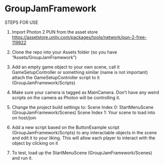 # GroupJamFramework
STEPS FOR USE
1.	Import Photon 2 PUN from the asset store 
    https://assetstore.unity.com/packages/tools/network/pun-2-free-119922

2.	Clone the repo into your Assets folder (so you have “Assets/GroupJamFramework”)

3.	Add an empty game object to your own scene, call it GameSetupController or something similar (name is not important)
    attach the GameSetupController script to it (GroupJamFramework/Scripts)

4.	Make sure your camera is tagged as MainCamera.
    Don’t have any weird scripts on the camera as Photon will be controlling it.

5.	Change the project build settings to:
    Scene Index 0: StartMenuScene (GroupJamFramework/Scenes)
    Scene Index 1: Your scene to load into on host/join

6.	Add a new script based on the ButtonExample script (GroupJamFramework/Scripts) to
    any interactable objects in the scene and edit it to your liking.
    This will allow each player to interact with the object by clicking on it 

7.	To test, load up the StartMenuScene (GroupJamFramework/Scenes) and run it.
